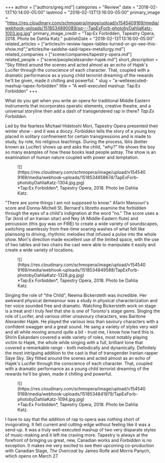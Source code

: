 +++
author = ["authors/greg.md"]
categories = "Review"
date = "2018-02-13T10:14:00-05:00"
lastmod = "2018-02-13T13:16:00-05:00"
primary_image = "https://res.cloudinary.com/schmopera/image/upload/v1545409169/media/webhook-uploads/1518534890089/sq---TapExForb-photobyDahliaKatz-1003.jpg.jpg"
primary_image_credit = "Tap:Ex Forbidden, Tapestry Opera, 2018. Photo be Dahlia Katz."
publishDate = "2018-02-13T13:16:00-05:00"
related_articles = ["articles/in-review-tapex-tables-turned-or-go-see-this-show.md","articles/he-saidshe-said-tapex-metallurgy.md"]
related_companies = ["scene/companies/tapestry-opera.md"]
related_people = ["scene/people/alexander-hajek.md"]
short_description = "Sky flitted around the scenes and acted almost as an echo of Hajek&#039;s Lucifer through the conscience of each character. That, coupled with a dramatic performance as a young child terrorist dreaming of the rewards he&#039;ll be given, made it chilling and powerful. "
slug = "a-wellexecuted-mashup-tapex-forbidden"
title = "A well-executed mashup: Tap:Ex Forbidden"
+++

What do you get when you write an opera for traditional Middle Eastern instruments that incorporates operatic elements, creative theatre, and a universal storyline then add a dash of transgendered rap in there? *Tap:Ex Forbidden*. 

Led by the fearless Michael Hidetoshi Mori, Tapestry Opera presented their winter show - and it was a doozy. *Forbidden* tells the story of a young boy placed in solitary confinement for certain transgressions and is made to study, by rote, his religious teachings. During the process, Iblis (better known as Lucifer) shows up and asks the child, "why?" He shows the boy so many examples of how these books lead people astray. The show is an examination of human nature coupled with power and temptation. 

<figure data-type="image">![](https://res.cloudinary.com/schmopera/image/upload/v1545409169/media/webhook-uploads/1518534858674/TapExForb-photobyDahliaKatz-1304.jpg.jpg)
<figcaption>*Tap:Ex Forbidden*, Tapestry Opera, 2018. Photo be Dahlia Katz.</figcaption>
</figure>

"There are some things I am not supposed to know." Afarin Mansouri's score and Donna-Michell St. Bernard's libretto examine the forbidden through the eyes of a child's indignation at the word "no." The score uses a Tar (kind of an Iranian sitar) and Ney (A Middle-Eastern flute) and percussion (this guy was on FIRE) to create a wide variety of soundscapes, switching seamlessly from free-time soaring washes of what felt like plainsong to driving, rhythmic melodies that infused a pulse into the whole show. Mori's direction made excellent use of the limited space, with the use of two tables and two chairs the cast were able to manipulate it easily and create a wide variety of locations. 

<figure data-type="image">![](https://res.cloudinary.com/schmopera/image/upload/v1545409169/media/webhook-uploads/1518534849588/TapExForb-photobyDahliaKatz-1328.jpg.jpg)
<figcaption>*Tap:Ex Forbidden*, Tapestry Opera, 2018. Photo be Dahlia Katz.</figcaption>
</figure>

Singing the role of "the Child", Neema Bickersteth was incredible. Her awkward physical demeanour was a study in physical characterization and her voice sounded free and dramatic. Watching Bickersteth work on stage is a treat and I truly feel that she is one of Toronto's stage gems. Singing the role of Lucifer, and various other unsavoury characters, was Baritone Alexander Hajek. He played the various less than savoury characters with a confident swagger and a great sound. He sang a variety of styles very well and all while moving around quite a bit - trust me, I know how hard this is. Shirin Eskandani covered a wide variety of roles, most notably playing victim to Hajek, the whole while singing with a full, brilliant tone that covered a remarkable range - both melodically and dynamically. Definitely the most intriguing addition to the cast is that of transgender Iranian rapper Säye Sky. Sky flitted around the scenes and acted almost as an echo of Hajek's Lucifer through the conscience of each character. That, coupled with a dramatic performance as a young child terrorist dreaming of the rewards he'll be given, made it chilling and powerful. 

<figure data-type="image">![](https://res.cloudinary.com/schmopera/image/upload/v1545409169/media/webhook-uploads/1518534841979/TapExForb-photobyDahliaKatz-1094.jpg.jpg)
<figcaption>*Tap:Ex Forbidden*, Tapestry Opera, 2018. Photo be Dahlia Katz.</figcaption>
</figure>

I have to say that the addition of rap to opera was nothing short of invigorating. It felt current and cutting-edge without feeling like it was a send-up. It was a truly well-executed mashup of two very disparate styles of music-making and it left me craving more. Tapestry is always at the forefront of bringing us great, new, Canadian works and *Forbidden* is no exception. It makes me very excited to see their upcoming co-production with Canadian Stage, *The Overcoat* by James Rolfe and Morris Panych, which opens on March 27.
